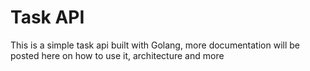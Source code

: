 # Task API

This is a simple task api built with Golang, more documentation will be posted here on how to use it, architecture and more

